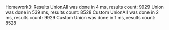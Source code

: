 Homework3: Results
UnionAll was done in 4 ms, results count: 9929
Union was done in 539 ms, results count: 8528
Custom UnionAll was done in 2 ms, results count: 9929
Custom Union was done in 1 ms, results count: 8528
